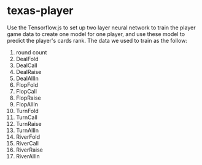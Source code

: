 # texas-player

Use the Tensorflow.js to set up two layer neural network to train the player game data to create one model for one player, and use these model to predict the player's cards rank. The data we used to train as the follow:

1. round count
1. DealFold
1. DealCall
1. DealRaise
1. DealAllIn
1. FlopFold
1. FlopCall
1. FlopRaise
1. FlopAllIn
1. TurnFold
1. TurnCall
1. TurnRaise
1. TurnAllIn
1. RiverFold
1. RiverCall
1. RiverRaise
1. RiverAllIn

